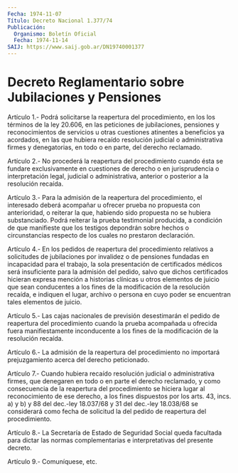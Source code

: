 ```yaml
---
Fecha: 1974-11-07
Título: Decreto Nacional 1.377/74
Publicación:
  Organismo: Boletín Oficial
  Fecha: 1974-11-14
SAIJ: https://www.saij.gob.ar/DN19740001377
---
```

# Decreto Reglamentario sobre Jubilaciones y Pensiones

<a id="1"></a>
Artículo  1.-  Podrá solicitarse la reapertura del procedimiento, en los los términos de la ley 20.606, en las peticiones de jubilaciones, pensiones  y  reconocimientos  de  servicios  u  otras cuestiones atinentes  a beneficios ya acordados, en las que hubiera recaído resolución judicial  o administrativa firmes y denegatorias, en todo o en parte, del derecho reclamado.

<a id="2"></a>
Artículo  2.-  No  procederá  la reapertura del procedimiento cuando ésta  se  fundare exclusivamente  en  cuestiones  de  derecho  o  en jurisprudencia  o  interpretación  legal, judicial o administrativa, anterior o posterior a la resolución recaída.

<a id="3"></a>
Artículo 3.- Para la admisión de la reapertura del procedimiento, el interesado  deberá  acompañar  u  ofrecer  prueba  no  propuesta con anterioridad,  o  reiterar  la  que, habiendo sido propuesta  no  se hubiera  substanciado.  Podrá  reiterar    la    prueba  testimonial producida, a condición de que manifieste que los testigos  depondrán sobre  hechos  o  circunstancias respecto de los cuales no prestaron declaración.

<a id="4"></a>
Artículo   4.-  En  los  pedidos  de  reapertura  del  procedimiento relativos a solicitudes de jubilaciones por invalidez o de pensiones fundadas en  incapacidad  para  el  trabajo, la sola presentación de certificados médicos será insuficiente  para la admisión del pedido, salvo que dichos certificados hicieran expresa  mención  a historias clínicas  u  otros  elementos de juicio que sean conducentes  a  los fines de la modificación  de  la  resolución  recaída, e indiquen el lugar, archivo o persona en cuyo poder se encuentran tales elementos de juicio.

<a id="5"></a>
Artículo  5.-  Las  cajas  nacionales  de  previsión desestimarán el pedido de reapertura del procedimiento cuando la prueba acompañada u ofrecida  fuera  manifiestamente inconducente  a  los  fines  de  la modificación de la resolución recaída.

<a id="6"></a>
Artículo  6.-  La  admisión  de  la  reapertura del procedimiento no importará prejuzgamiento acerca del derecho peticionado.

<a id="7"></a>
Artículo 7.- Cuando hubiera recaído resolución judicial o administrativa  firmes,  que denegaren en todo o en parte el derecho reclamado, y como consecuencia de la reapertura del procedimiento se hiciera  lugar  al  reconocimiento  de  ese  derecho,  a  los  fines dispuestos por los arts.  43,  incs.  a)  y  b)  y  88  del dec.-ley 18.037/68 y 31 del dec.-ley 18.038/68 se considerará como  fecha  de solicitud la del pedido de reapertura del procedimiento.

<a id="8"></a>
Artículo  8.-  La  Secretaría  de  Estado  de Seguridad Social queda facultada para dictar las normas complementarias  e  interpretativas del presente decreto.

<a id="9"></a>
Artículo 9.- Comuníquese, etc.